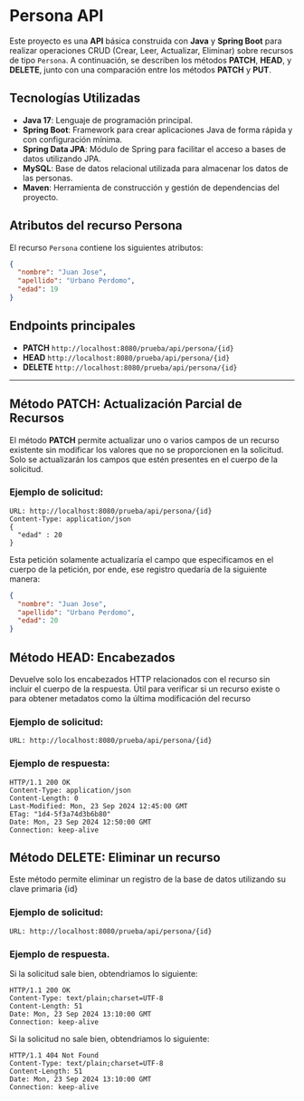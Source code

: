 # Persona API

Este proyecto es una **API** básica construida con **Java** y **Spring Boot** para realizar operaciones CRUD (Crear, Leer, Actualizar, Eliminar) sobre recursos de tipo `Persona`. A continuación, se describen los métodos **PATCH**, **HEAD**, y **DELETE**, junto con una comparación entre los métodos **PATCH** y **PUT**.

## Tecnologías Utilizadas
- **Java 17**: Lenguaje de programación principal.
- **Spring Boot**: Framework para crear aplicaciones Java de forma rápida y con configuración mínima.
- **Spring Data JPA**: Módulo de Spring para facilitar el acceso a bases de datos utilizando JPA.
- **MySQL**: Base de datos relacional utilizada para almacenar los datos de las personas.
- **Maven**: Herramienta de construcción y gestión de dependencias del proyecto.

## Atributos del recurso Persona

El recurso `Persona` contiene los siguientes atributos:

```json
{
  "nombre": "Juan Jose",
  "apellido": "Urbano Perdomo",
  "edad": 19
}

```
## Endpoints principales

- **PATCH** `http://localhost:8080/prueba/api/persona/{id}`
- **HEAD** `http://localhost:8080/prueba/api/persona/{id}`
- **DELETE** `http://localhost:8080/prueba/api/persona/{id}`

---

## Método PATCH: Actualización Parcial de Recursos

El método **PATCH** permite actualizar uno o varios campos de un recurso existente sin modificar los valores que no se proporcionen en la solicitud. Solo se actualizarán los campos que estén presentes en el cuerpo de la solicitud.

### Ejemplo de solicitud:
```http
URL: http://localhost:8080/prueba/api/persona/{id}
Content-Type: application/json
{
  "edad" : 20
}
```
Esta petición solamente actualizaría el campo que especificamos en el cuerpo de la petición, por ende, ese registro quedaría de la siguiente manera:
```json
{
  "nombre": "Juan Jose",
  "apellido": "Urbano Perdomo",
  "edad": 20
}
```
## Método HEAD: Encabezados
Devuelve solo los encabezados HTTP relacionados con el recurso sin incluir el cuerpo de la respuesta. Útil para verificar si un recurso existe o para obtener metadatos como la última modificación del recurso
### Ejemplo de solicitud:
```http
URL: http://localhost:8080/prueba/api/persona/{id}
```
### Ejemplo de respuesta:
```http
HTTP/1.1 200 OK
Content-Type: application/json
Content-Length: 0
Last-Modified: Mon, 23 Sep 2024 12:45:00 GMT
ETag: "1d4-5f3a74d3b6b80"
Date: Mon, 23 Sep 2024 12:50:00 GMT
Connection: keep-alive
```
## Método DELETE: Eliminar un recurso
Este método permite eliminar un registro de la base de datos utilizando su clave primaria {id}
### Ejemplo de solicitud:
```http
URL: http://localhost:8080/prueba/api/persona/{id}
```
### Ejemplo de respuesta.
Si la solicitud sale bien, obtendriamos lo siguiente:
```http
HTTP/1.1 200 OK
Content-Type: text/plain;charset=UTF-8
Content-Length: 51
Date: Mon, 23 Sep 2024 13:10:00 GMT
Connection: keep-alive
```
Si la solicitud no sale bien, obtendriamos lo siguiente:
```http
HTTP/1.1 404 Not Found
Content-Type: text/plain;charset=UTF-8
Content-Length: 51
Date: Mon, 23 Sep 2024 13:10:00 GMT
Connection: keep-alive
```
